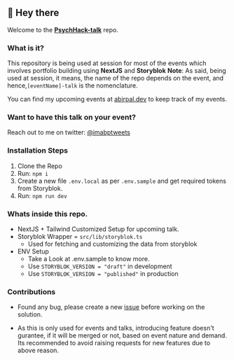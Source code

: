 ## 👋 Hey there
Welcome to the **[PsychHack-talk](https://www.psych-hack.tech/)** repo.

### What is it?
This repository is being used at session for most of the events which involves portfolio building using **NextJS** and **Storyblok**
**Note**: As said, being used at session, it means, the name of the repo depends on the event, and hence,`[eventName]-talk` is the nomenclature.

You can find my upcoming events at [abirpal.dev](https://abirpal.dev) to keep track of my events. 

### Want to have this talk on your event?
Reach out to me on twitter: [@imabptweets](https://twitter.com/imabptweets)


### Installation Steps
1. Clone the Repo
2. Run: `npm i`
3. Create a new file `.env.local` as per `.env.sample` and get required tokens from Storyblok.
4. Run: `npm run dev`
### Whats inside this repo.

- NextJS + Tailwind Customized Setup for upcoming talk.
- Storyblok Wrapper = `src/lib/storyblok.ts`
    - Used for fetching and customizing the data from storyblok 
- ENV Setup
    - Take a Look at .env.sample to know more. 
    - Use `STORYBLOK_VERSION = "draft"` in development
    - Use `STORYBLOK_VERSION = "published"` in production

### Contributions
- Found any bug, please create a new [issue](https://github.com/imabp/PsychHack-talk/issues/new?assignees=&labels=bug&template=bug.md) before working on the solution.

- As this is only used for events and talks, introducing feature doesn't gurantee, if it will be merged or not, based on event nature and demand. 
Its recommended to avoid raising requests for new features  due to above reason.

